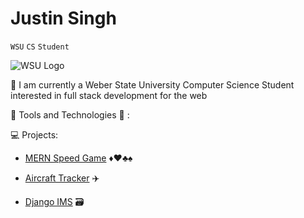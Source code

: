 # Justin Singh

`WSU` 
`CS` 
`Student`

![WSU Logo](https://www.weber.edu/wsuimages/brand/logos/wsu/wsu_horiz2_reverse.jpg)

🏫 I am currently a Weber State University Computer Science Student interested in full stack development for the web  

🔨 Tools and Technologies 🔧  : 

💻 Projects:

* [MERN Speed Game](https://github.com/JS-WSU/SpeedCardGame) ♦️♥️♣️♠️ 

<!-- * [MERN E-commerce](https://github.com/JS-WSU/MERN-Ecommerce) 🛒 -->

* [Aircraft Tracker](https://github.com/JS-WSU/AircraftTracker) ✈️

* [Django IMS](https://github.com/JS-WSU/FinalProject) 🗃️ 

<!--
**JS-WSU/JS-WSU** is a ✨ _special_ ✨ repository because its `README.md` (this file) appears on your GitHub profile.

Here are some ideas to get you started:

- 🔭 I’m currently working on ...
- 🌱 I’m currently learning ...
- 👯 I’m looking to collaborate on ...
- 🤔 I’m looking for help with ...
- 💬 Ask me about ...
- 📫 How to reach me: ...
- 😄 Pronouns: ...
- ⚡ Fun fact: ...
-->
